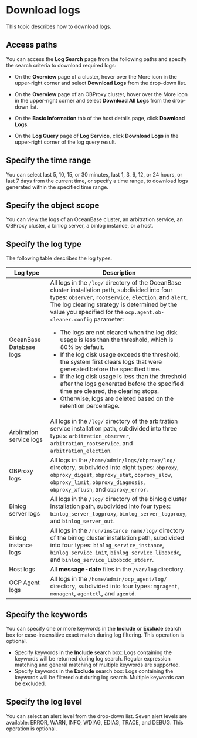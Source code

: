 # Download logs

This topic describes how to download logs.

## Access paths

You can access the **Log Search** page from the following paths and specify the search criteria to download required logs:

* On the **Overview** page of a cluster, hover over the More icon in the upper-right corner and select **Download Logs** from the drop-down list.

* On the **Overview** page of an OBProxy cluster, hover over the More icon in the upper-right corner and select **Download All Logs** from the drop-down list.

* On the **Basic Information** tab of the host details page, click **Download Logs**.

* On the **Log Query** page of **Log Service**, click **Download Logs** in the upper-right corner of the log query result.

## Specify the time range

You can select last 5, 10, 15, or 30 minutes, last 1, 3, 6, 12, or 24 hours, or last 7 days from the current time, or specify a time range, to download logs generated within the specified time range.

## Specify the object scope

You can view the logs of an OceanBase cluster, an arbitration service, an OBProxy cluster, a binlog server, a binlog instance, or a host.

## Specify the log type

The following table describes the log types.

| Log type | Description |
|--------------------|--------|
| OceanBase Database logs | All logs in the `/log/` directory of the OceanBase cluster installation path, subdivided into four types: `observer`, `rootservice`, `election`, and `alert`. </br>The log clearing strategy is determined by the value you specified for the `ocp.agent.ob-cleaner.config` parameter:<ul><li> The logs are not cleared when the log disk usage is less than the threshold, which is 80% by default.   </li><li> If the log disk usage exceeds the threshold, the system first clears logs that were generated before the specified time. </li><li> If the log disk usage is less than the threshold after the logs generated before the specified time are cleared, the clearing stops.   </li><li> Otherwise, logs are deleted based on the retention percentage.  </li></ul> |
| Arbitration service logs | All logs in the `/log/` directory of the arbitration service installation path, subdivided into three types: `arbitration_observer`, `arbitration_rootservice`, and `arbitration_election`. |
| OBProxy logs | All logs in the `/home/admin/logs/obproxy/log/` directory, subdivided into eight types: `obproxy`, `obproxy_digest`, `obproxy_stat`, `obproxy_slow`, `obproxy_limit`, `obproxy_diagnosis`, `obproxy_xflush`, and `obproxy_error`.  |
| Binlog server logs | All logs in the `/log/` directory of the binlog cluster installation path, subdivided into four types: `binlog_server_logproxy`, `binlog_server_logproxy`, and `binlog_server_out`.   |
| Binlog instance logs | All logs in the `/run/instance name/log/` directory of the binlog cluster installation path, subdivided into four types: `binlog_service_instance`, `binlog_service_init`, `binlog_service_libobcdc`, and `binlog_service_libobcdc_stderr`. |
| Host logs | All **message-date** files in the `/var/log` directory.  |
| OCP Agent logs | All logs in the `/home/admin/ocp_agent/log/` directory, subdivided into four types: `mgragent`, `monagent`, `agentctl`, and `agentd`. |

## Specify the keywords

You can specify one or more keywords in the **Include** or **Exclude** search box for case-insensitive exact match during log filtering. This operation is optional.

* Specify keywords in the **Include** search box: Logs containing the keywords will be returned during log search. Regular expression matching and general matching of multiple keywords are supported.
* Specify keywords in the **Exclude** search box: Logs containing the keywords will be filtered out during log search. Multiple keywords can be excluded.

## Specify the log level

You can select an alert level from the drop-down list. Seven alert levels are available: ERROR, WARN, INFO, WDIAG, EDIAG, TRACE, and DEBUG. This operation is optional.
